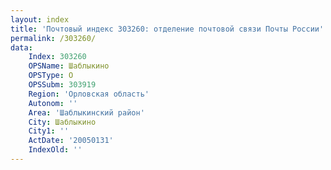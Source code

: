 ```yaml
---
layout: index
title: 'Почтовый индекс 303260: отделение почтовой связи Почты России'
permalink: /303260/
data:
    Index: 303260
    OPSName: Шаблыкино
    OPSType: О
    OPSSubm: 303919
    Region: 'Орловская область'
    Autonom: ''
    Area: 'Шаблыкинский район'
    City: Шаблыкино
    City1: ''
    ActDate: '20050131'
    IndexOld: ''
---
```

